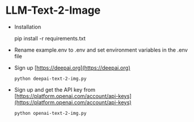 # LLM-Text-2-Image

- Installation

    pip install -r requirements.txt

- Rename example.env to .env and set environment variables in the .env file

- Sign up [https://deepai.org](https://deepai.org)
  
      python deepai-text-2-img.py

- Sign up and get the API key from [https://platform.openai.com/account/api-keys](https://platform.openai.com/account/api-keys)
  
      python openai-text-2-img.py
